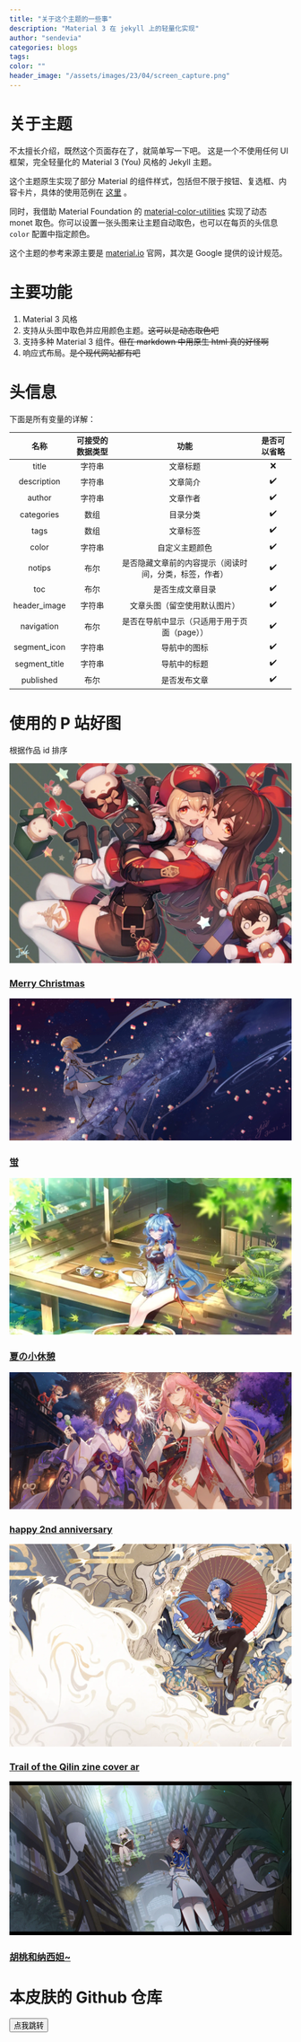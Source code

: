 ```yaml
---
title: "关于这个主题的一些事"
description: "Material 3 在 jekyll 上的轻量化实现"
author: "sendevia"
categories: blogs
tags:
color: ""
header_image: "/assets/images/23/04/screen_capture.png"
---
```


# 关于主题

不太擅长介绍，既然这个页面存在了，就简单写一下吧。 这是一个不使用任何 UI 框架，完全轻量化的 Material 3 (You) 风格的 Jekyll 主题。

这个主题原生实现了部分 Material 的组件样式，包括但不限于按钮、复选框、内容卡片，具体的使用范例在 [这里](/components.html) 。

同时，我借助 Material Foundation 的 [material-color-utilities](https://github.com/material-foundation/material-color-utilities) 实现了动态 monet 取色。你可以设置一张头图来让主题自动取色，也可以在每页的头信息 `color` 配置中指定颜色。

这个主题的参考来源主要是 [material.io](https://material.io) 官网，其次是 Google 提供的设计规范。

# 主要功能

1. Material 3 风格
2. 支持从头图中取色并应用颜色主题。~~这可以是动态取色吧~~
3. 支持多种 Material 3 组件。~~但在 markdown 中用原生 html 真的好怪啊~~
4. 响应式布局。~~是个现代网站都有吧~~

# 头信息

下面是所有变量的详解：

|     名称      | 可接受的数据类型 |                          功能                          | 是否可以省略 |
| :-----------: | :--------------: | :----------------------------------------------------: | :----------: |
|     title     |      字符串      |                        文章标题                        |      ❌      |
|  description  |      字符串      |                        文章简介                        |      ✔️      |
|    author     |      字符串      |                        文章作者                        |      ✔️      |
|  categories   |       数组       |                        目录分类                        |      ✔️      |
|     tags      |       数组       |                        文章标签                        |      ✔️      |
|     color     |      字符串      |                     自定义主题颜色                     |      ✔️      |
|    notips     |       布尔       | 是否隐藏文章前的内容提示（阅读时间，分类，标签，作者） |      ✔️      |
|      toc      |       布尔       |                    是否生成文章目录                    |      ✔️      |
| header_image  |      字符串      |              文章头图（留空使用默认图片）              |      ✔️      |
|  navigation   |       布尔       |      是否在导航中显示（只适用于用于页面（page））      |      ✔️      |
| segment_icon  |      字符串      |                      导航中的图标                      |      ✔️      |
| segment_title |      字符串      |                      导航中的标题                      |      ✔️      |
|   published   |       布尔       |                      是否发布文章                      |      ✔️      |

# 使用的 P 站好图

根据作品 id 排序

<div id="about-pt4-pixiv-gallery">
  <a href="https://pixiv.net/artworks/86509870">
    <div class="mcd" spec="focus">
      <img src="/assets/images/86509870_p0.webp" alt="header_image" />
      <div class="mcd-supporting">
        <h3>Merry Christmas</h3>
      </div>
    </div>
  </a>
  <a href="https://pixiv.net/artworks/87603075">
    <div class="mcd" spec="focus">
      <img src="/assets/images/87603075_p0.webp" alt="header_image" />
      <div class="mcd-supporting">
        <h3>蛍</h3>
      </div>
    </div>
  </a>
  <a href="https://pixiv.net/artworks/100646598">
    <div class="mcd" spec="focus">
      <img src="/assets/images/100646598_p0.webp" alt="header_image" />
      <div class="mcd-supporting">
        <h3>夏の小休憩</h3>
      </div>
    </div>
  </a>
  <a href="https://pixiv.net/artworks/101545188">
    <div class="mcd" spec="focus">
      <img src="/assets/images/101545188_p0.webp" alt="header_image" />
      <div class="mcd-supporting">
        <h3>happy 2nd anniversary</h3>
      </div>
    </div>
  </a>
  <a href="https://pixiv.net/artworks/102911375">
    <div class="mcd" spec="focus">
      <img src="/assets/images/102911375_p0.webp" alt="header_image" />
      <div class="mcd-supporting">
        <h3>Trail of the Qilin zine cover ar</h3>
      </div>
    </div>
  </a>
  <a href="https://pixiv.net/artworks/106877021">
    <div class="mcd" spec="focus">
      <img src="/assets/images/106877021_p0.webp" alt="header_image" />
      <div class="mcd-supporting">
        <h3>胡桃和纳西妲~</h3>
      </div>
    </div>
  </a>
</div>

# 本皮肤的 Github 仓库

<div>
  <a href="https://github.com/Sendevia/jekyll-theme-m3"><button class="mbt" spec="tonal">点我跳转</button></a>
</div>
